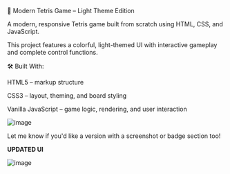 🧩 Modern Tetris Game – Light Theme Edition

A modern, responsive Tetris game built from scratch using HTML, CSS, and JavaScript.

This project features a colorful, light-themed UI with interactive gameplay and complete control functions.


🛠️ Built With:

HTML5 – markup structure

CSS3 – layout, theming, and board styling

Vanilla JavaScript – game logic, rendering, and user interaction 

![image](https://github.com/user-attachments/assets/8b6ced04-c1ee-424d-a953-a7ca9385264c)


Let me know if you'd like a version with a screenshot or badge section too!



**UPDATED UI**

![image](https://github.com/user-attachments/assets/0aff69d6-d135-451e-9f1f-f1c1c57e518c)
